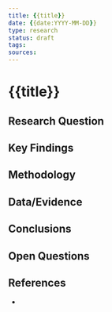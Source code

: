 ```yaml
---
title: {{title}}
date: {{date:YYYY-MM-DD}}
type: research
status: draft
tags: 
sources:
---
```


# {{title}}

## Research Question

## Key Findings

## Methodology

## Data/Evidence

## Conclusions

## Open Questions

## References
- 
